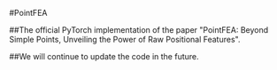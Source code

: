 #PointFEA

##The official PyTorch implementation of the paper "PointFEA: Beyond Simple Points, Unveiling the Power of Raw Positional Features".

##We will continue to update the code in the future.
